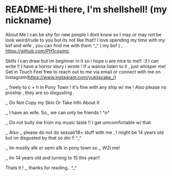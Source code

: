 # README-Hi there, I'm shellshell! (my nickname)
About Me
I can be shy for new people I dont know so I may or may not be look weird/rude to you but its not like that!! I love spending my time with my bsf and wife , you can find me with them ^_^ ( my bsf ) ; https://github.com/PH1cosmic

Skills
I can draw but im beginner in it so i hope u are nice to me!! :3
I can write !! I have a horror story i wrote ! If u wanna listen to it , just whisper me!
Get in Touch
Feel free to reach out to me via email or connect with me on Instagram(https://www.instagram.com/yukiiscake_/)

,, freely to c + h in Pony Town ! it's fine with any ship w/ me ! Also please no proship , they are so disgusting .

,, Do Not Copy my Skin Or Take Info About It

,, I have an wife. So,, we can only be friends ! ^o^

,, Do not bully me from my music taste !! I get umcomfortable w/ that

,, Also ,, please do not do sexual/18+ stuff with me , I might be 14 years old but im disgusted by that so dni !! ^_^

,, Im mostly afk or semi afk in pony town so ,, W2I me!

,, Im 14 years old and turning to 15 this year!!

Thats it ! ,, thanks for reading.. ^_^
